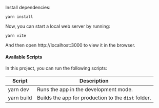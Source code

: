 Install dependencies:

```
yarn install
```

Now, you can start a local web server by running:

```
yarn vite
```

And then open http://localhost:3000 to view it in the browser.

#### Available Scripts

In this project, you can run the following scripts:

| Script        | Description                                         |
| ------------- | --------------------------------------------------- |
| yarn dev   | Runs the app in the development mode.               |
| yarn build | Builds the app for production to the `dist` folder. |
